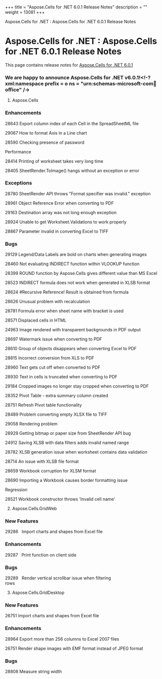 +++
title = "Aspose.Cells for .NET 6.0.1 Release Notes" 
description = "" 
weight = 13081 
+++

Aspose.Cells for .NET : Aspose.Cells for .NET 6.0.1 Release Notes  

# Aspose.Cells for .NET : Aspose.Cells for .NET 6.0.1 Release Notes


This page contains release notes for [Aspose.Cells for .NET 6.0.1](http://www.aspose.com/downloads/cells/net/new-releases/aspose.cells-for-.net-6.0.1/)

### We are happy to announce Aspose.Cells for .NET v6.0.1!<!-?xml:namespace prefix = o ns = "urn:schemas-microsoft-com:office:office" /\->

1) Aspose.Cells

### Enhancements

28643 Export column index of each Cell in the SpreadSheetML file

29067 How to format Axis in a Line chart

28590 Checking presence of password

Performance

28414 Printing of worksheet takes very long time

28405 SheetRender.ToImage() hangs without an exception or error

### Exceptions

28780 SheetRender API throws "Format specifier was invalid." exception

28961 Object Reference Error when converting to PDF

29163 Destination array was not long enough exception

28924 Unable to get Worksheet.Validations to work properly

28867 Parameter invalid in converting Excel to TIFF

### Bugs

29129 Legend/Data Labels are bold on charts when generating images

28460 Not evaluating INDIRECT function within VLOOKUP function

28399 ROUND function by Aspose.Cells gives different value than MS Excel

28523 INDIRECT formula does not work when generated in XLSB format

28624 #Recursive Reference! Result is obtained from formula

28626 Unusual problem with recalculation

28781 Formula error when sheet name with bracket is used

28571 Displaced cells in HTML

24963 Image rendered with transparent backgrounds in PDF output

28697 Watermark issue when converting to PDF

28610 Group of objects disappears when converting Excel to PDF

28815 Incorrect conversion from XLS to PDF

28960 Text gets cut off when converted to PDF

28930 Text in cells is truncated when converting to PDF

29184 Cropped images no longer stay cropped when converting to PDF

28352 Pivot Table - extra summary column created

28751 Refresh Pivot table functionality

28489 Problem converting empty XLSX file to TIFF

29058 Rendering problem

28929 Getting bitmap or paper size from SheetRender API bug

24912 Saving XLSB with data filters adds invalid named range

28782 XLSB generation issue when worksheet contains data validation

28714 An issue with XLSB file format

28659 Workbook corruption for XLSM format

28690 Importing a Workbook causes border formatting issue

Regression

28521 Workbook constructor throws 'Invalid cell name'

2) Aspose.Cells.GridWeb

### New Features

29286   Import charts and shapes from Excel file

### Enhancements

29287   Print function on client side

### Bugs

29289   Render vertical scrollbar issue when filtering rows                                                                                                      

3) Aspose.Cells.GridDesktop

### New Features

26751 Import charts and shapes from Excel file

### Enhancements

28964 Export more than 256 columns to Excel 2007 files

26751 Render shape images with EMF format instead of JPEG format

### Bugs

28808 Measure string width

